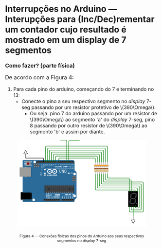 <style scoped>
    ul, ol {
        font-size: 16px;
    }
    figcaption {
        font-size: 12px;
        text-align: center;
    }
    h2 {
        font-size: 28px;
    }
    p {
        font-size: 18px;
    }
</style>

## Interrupções no Arduino — Interupções para (Inc/Dec)rementar um contador cujo resultado é mostrado em um display de 7 segmentos

<div class="flex-container">
<div class="column-container" markdown="1">

**Como fazer? (parte física)**

De acordo com a Figura 4:
1. Para cada pino do arduino, começando do 7 e terminando no 13:
    - Conecte o pino a seu respectivo segmento no *display* 7-seg passando por um resistor protetivo de \\(390\Omega\\).
        - Ou seja: pino 7 do arduino passando por um resistor de \\(390\Omega\\) ao segmento 'a' do *display* 7-seg, pino 8 passando por outro resistor de \\(390\Omega\\) ao segmento 'b' e assim por diante.


</div>
<div class="column-container" markdown="1">
<figure markdown="1">

<!-- _class: transparent -->
![centered-img](./img/7segonduino.png)

<figcaption markdown="1">Figura 4 — Conexões físicas dos pinos do Arduino aos seus respectivos segmentos no <em>display</em> 7-seg</figcaption>   
</figure>
</div>
</div>
